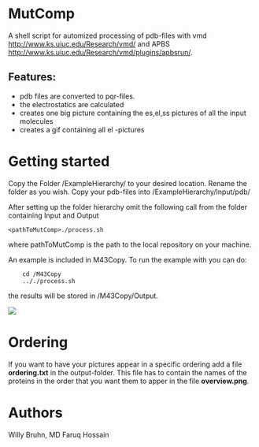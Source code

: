 # MutComp
A shell script for automized processing of pdb-files with vmd http://www.ks.uiuc.edu/Research/vmd/ and APBS http://www.ks.uiuc.edu/Research/vmd/plugins/apbsrun/.

## Features:
* pdb files are converted to pqr-files.
* the electrostatics are calculated
* creates one big picture containing the es,el,ss pictures of all the input molecules 
* creates a gif containing all el -pictures

# Getting started
Copy the Folder /ExampleHierarchy/ to your desired location.
Rename the folder as you wish.
Copy your pdb-files into /ExampleHierarchy/Input/pdb/

After setting up the folder hierarchy omit the following call from the folder containing Input and Output

    <pathToMutComp>./process.sh

where pathToMutComp is the path to the local repository on your machine.
    
An example is included in M43Copy.
To run the example with you can do:

        cd /M43Copy
        .././process.sh

the results will be stored in /M43Copy/Output.

![](/ImageCreator/overviewM43.png)


# Ordering
If you want to have your pictures appear in a specific ordering add a file **ordering.txt** in the output-folder.
This file has to contain the names of the proteins in the order that you want them to apper in the file **overview.png**.

# Authors
Willy Bruhn, MD Faruq Hossain
